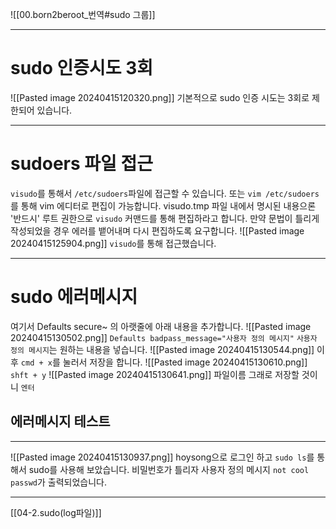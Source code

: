 ![[00.born2beroot_번역#sudo 그룹]]
***
# sudo 인증시도 3회
![[Pasted image 20240415120320.png]]
기본적으로 sudo 인증 시도는 3회로 제한되어 있습니다.
***
# sudoers 파일 접근
`visudo`를 통해서 `/etc/sudoers`파일에 접근할 수 있습니다.
또는 `vim /etc/sudoers`를 통해 vim 에디터로 편집이 가능합니다.
visudo.tmp 파일 내에서 명시된 내용으론 '반드시' 루트 권한으로 `visudo` 커맨드를 통해 편집하라고 합니다.
만약 문법이 틀리게 작성되었을 경우 에러를 뱉어내며 다시 편집하도록 요구합니다.
![[Pasted image 20240415125904.png]]
`visudo`를 통해 접근했습니다.
***
# sudo 에러메시지
여기서 Defaults secure~ 의 아랫줄에 아래 내용을 추가합니다.
![[Pasted image 20240415130502.png]]
`Defaults badpass_message="사용자 정의 메시지"`
`사용자 정의 메시지`는 원하는 내용을 넣습니다.
![[Pasted image 20240415130544.png]]
이후 `cmd + x`를 눌러서 저장을 합니다.
![[Pasted image 20240415130610.png]]
`shft + y`
![[Pasted image 20240415130641.png]]
파일이름 그래로 저장할 것이니 `엔터`
## 에러메시지 테스트
***
![[Pasted image 20240415130937.png]]
hoysong으로 로그인 하고 `sudo ls`를 통해서 sudo를 사용해 보았습니다.
비밀번호가 틀리자 사용자 정의 메시지 `not cool passwd`가 출력되었습니다.
***
[[04-2.sudo(log파일)]]

